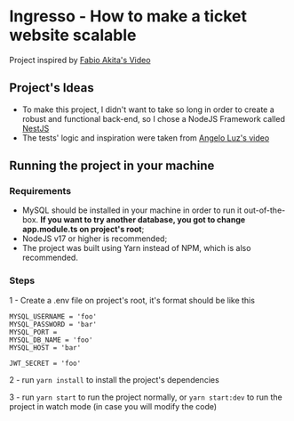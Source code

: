 # Ingresso - How to make a ticket website scalable

Project inspired by [Fabio Akita's Video](https://www.youtube.com/watch?v=0TMr8rsmU-k&ab_channel=FabioAkita)

## Project's Ideas

- To make this project, I didn't want to take so long in order to create a robust and functional back-end, so I chose a NodeJS Framework called [NestJS](https://nestjs.com/)
- The tests' logic and inspiration were taken from [Angelo Luz's video](https://www.youtube.com/watch?v=T47Djfzd9bU&ab_channel=AngeloLuz)

## Running the project in your machine

### Requirements

- MySQL should be installed in your machine in order to run it out-of-the-box. **If you want to try another database, you got to change app.module.ts on project's root**;
- NodeJS v17 or higher is recommended;
- The project was built using Yarn instead of NPM, which is also recommended.

### Steps

1 - Create a .env file on project's root, it's format should be like this

```
MYSQL_USERNAME = 'foo'
MYSQL_PASSWORD = 'bar'
MYSQL_PORT =
MYSQL_DB_NAME = 'foo'
MYSQL_HOST = 'bar'

JWT_SECRET = 'foo'
```

2 - run `yarn install` to install the project's dependencies

3 - run `yarn start` to run the project normally, or `yarn start:dev` to run the project in watch mode (in case you will modify the code)
